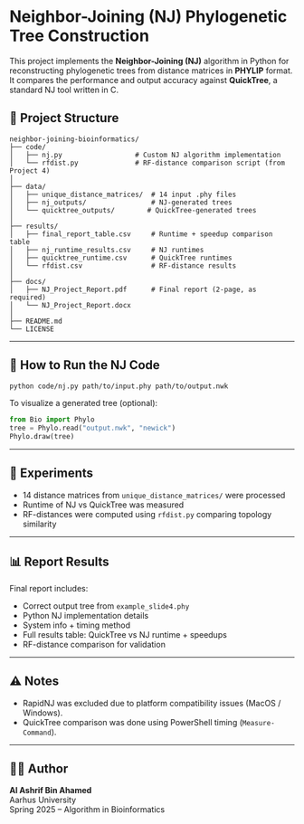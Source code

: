 # Neighbor-Joining (NJ) Phylogenetic Tree Construction

This project implements the **Neighbor-Joining (NJ)** algorithm in Python for reconstructing phylogenetic trees from distance matrices in **PHYLIP** format. It compares the performance and output accuracy against **QuickTree**, a standard NJ tool written in C.

## 📁 Project Structure

```
neighbor-joining-bioinformatics/
├── code/
│   ├── nj.py                  # Custom NJ algorithm implementation
│   └── rfdist.py              # RF-distance comparison script (from Project 4)
│
├── data/
│   ├── unique_distance_matrices/  # 14 input .phy files
│   ├── nj_outputs/                # NJ-generated trees
│   └── quicktree_outputs/        # QuickTree-generated trees
│
├── results/
│   ├── final_report_table.csv     # Runtime + speedup comparison table
│   ├── nj_runtime_results.csv     # NJ runtimes
│   ├── quicktree_runtime.csv      # QuickTree runtimes
│   └── rfdist.csv                 # RF-distance results
│
├── docs/
│   ├── NJ_Project_Report.pdf      # Final report (2-page, as required)
│   └── NJ_Project_Report.docx
│
├── README.md
└── LICENSE
```

---

## 🚀 How to Run the NJ Code

```bash
python code/nj.py path/to/input.phy path/to/output.nwk
```

To visualize a generated tree (optional):

```python
from Bio import Phylo
tree = Phylo.read("output.nwk", "newick")
Phylo.draw(tree)
```

---

## 🧪 Experiments

- 14 distance matrices from `unique_distance_matrices/` were processed
- Runtime of NJ vs QuickTree was measured
- RF-distances were computed using `rfdist.py` comparing topology similarity

---

## 📊 Report Results

Final report includes:
- Correct output tree from `example_slide4.phy`
- Python NJ implementation details
- System info + timing method
- Full results table: QuickTree vs NJ runtime + speedups
- RF-distance comparison for validation

---

## ⚠️ Notes

- RapidNJ was excluded due to platform compatibility issues (MacOS / Windows).
- QuickTree comparison was done using PowerShell timing (`Measure-Command`).

---

## 👨‍💻 Author

**Al Ashrif Bin Ahamed**  
Aarhus University  
Spring 2025 – Algorithm in Bioinformatics